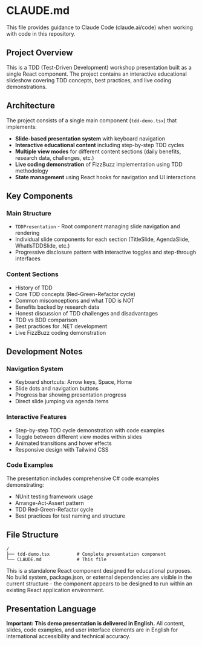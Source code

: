# CLAUDE.md

This file provides guidance to Claude Code (claude.ai/code) when working with code in this repository.

## Project Overview

This is a TDD (Test-Driven Development) workshop presentation built as a single React component. The project contains an interactive educational slideshow covering TDD concepts, best practices, and live coding demonstrations.

## Architecture

The project consists of a single main component (`tdd-demo.tsx`) that implements:

- **Slide-based presentation system** with keyboard navigation
- **Interactive educational content** including step-by-step TDD cycles
- **Multiple view modes** for different content sections (daily benefits, research data, challenges, etc.)
- **Live coding demonstration** of FizzBuzz implementation using TDD methodology
- **State management** using React hooks for navigation and UI interactions

## Key Components

### Main Structure
- `TDDPresentation` - Root component managing slide navigation and rendering
- Individual slide components for each section (TitleSlide, AgendaSlide, WhatIsTDDSlide, etc.)
- Progressive disclosure pattern with interactive toggles and step-through interfaces

### Content Sections
- History of TDD
- Core TDD concepts (Red-Green-Refactor cycle)
- Common misconceptions and what TDD is NOT
- Benefits backed by research data
- Honest discussion of TDD challenges and disadvantages
- TDD vs BDD comparison
- Best practices for .NET development
- Live FizzBuzz coding demonstration

## Development Notes

### Navigation System
- Keyboard shortcuts: Arrow keys, Space, Home
- Slide dots and navigation buttons
- Progress bar showing presentation progress
- Direct slide jumping via agenda items

### Interactive Features
- Step-by-step TDD cycle demonstration with code examples
- Toggle between different view modes within slides
- Animated transitions and hover effects
- Responsive design with Tailwind CSS

### Code Examples
The presentation includes comprehensive C# code examples demonstrating:
- NUnit testing framework usage
- Arrange-Act-Assert pattern
- TDD Red-Green-Refactor cycle
- Best practices for test naming and structure

## File Structure
```
/
├── tdd-demo.tsx          # Complete presentation component
└── CLAUDE.md             # This file
```

This is a standalone React component designed for educational purposes. No build system, package.json, or external dependencies are visible in the current structure - the component appears to be designed to run within an existing React application environment.

## Presentation Language

**Important: This demo presentation is delivered in English.** All content, slides, code examples, and user interface elements are in English for international accessibility and technical accuracy.